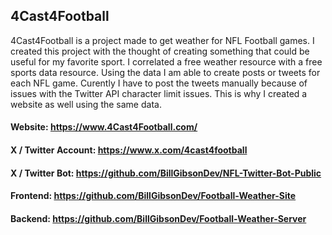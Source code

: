 ## 4Cast4Football

4Cast4Football is a project made to get weather for NFL Football games. I created this project with the thought of creating something that could be useful for my favorite sport. I correlated a free weather resource with a free sports data resource. Using the data I am able to create posts or tweets for each NFL game. Curently I have to post the tweets manually because of issues with the Twitter API character limit issues. This is why I created a website as well using the same data.

#### Website: https://www.4Cast4Football.com/

#### X / Twitter Account: https://www.x.com/4cast4football

#### X / Twitter Bot: https://github.com/BillGibsonDev/NFL-Twitter-Bot-Public
#### Frontend: https://github.com/BillGibsonDev/Football-Weather-Site
#### Backend: https://github.com/BillGibsonDev/Football-Weather-Server
